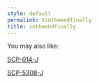 ```yaml
---
style: default
permalink: Xintheendfinally
title: intheendfinally
---
```

You may also like:

[SCP-014-J](http://scp-wiki.net/scp-014-j)

[SCP-5308-J](http://scp-wiki.net/scp-5308-j)

